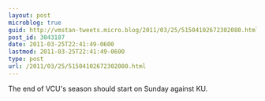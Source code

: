 ```yaml
---
layout: post
microblog: true
guid: http://vmstan-tweets.micro.blog/2011/03/25/51504102672302080.html
post_id: 3043187
date: 2011-03-25T22:41:49-0600
lastmod: 2011-03-25T22:41:49-0600
type: post
url: /2011/03/25/51504102672302080.html
---
```

The end of VCU's season should start on Sunday against KU.
